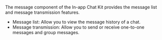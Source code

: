The message component of the In-app Chat Kit provides the message list and message transmission features.
- Message list: Allow you to view the message history of a chat.
- Message transmission: Allow you to send or receive one-to-one messages and group messages.







